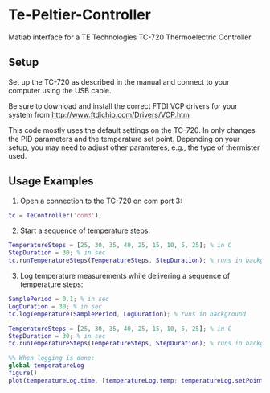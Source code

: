 # Te-Peltier-Controller
Matlab interface for a TE Technologies TC-720 Thermoelectric Controller

## Setup
Set up the TC-720 as described in the manual and connect to your computer using the USB cable.

Be sure to download and install the correct FTDI VCP drivers for your system from http://www.ftdichip.com/Drivers/VCP.htm

This code mostly uses the default settings on the TC-720. In only changes the PID parameters and the temperature set point. Depending on your setup, you may need to adjust other paramteres, e.g., the type of thermister used.

## Usage Examples
1) Open a connection to the TC-720 on com port 3:
```matlab
tc = TeController('com3');
```

2) Start a sequence of temperature steps:
```matlab
TemperatureSteps = [25, 30, 35, 40, 25, 15, 10, 5, 25]; % in C
StepDuration = 30; % in sec
tc.runTemperatureSteps(TemperatureSteps, StepDuration); % runs in background
```

3) Log temperature measurements while delivering a sequence of temperature steps:
```matlab
SamplePeriod = 0.1; % in sec
LogDuration = 30; % in sec
tc.logTemperature(SamplePeriod, LogDuration); % runs in background

TemperatureSteps = [25, 30, 35, 40, 25, 15, 10, 5, 25]; % in C
StepDuration = 30; % in sec
tc.runTemperatureSteps(TemperatureSteps, StepDuration); % runs in background

%% When logging is done:
global temperatureLog
figure()
plot(temperatureLog.time, [temperatureLog.temp; temperatureLog.setPoint])
```


